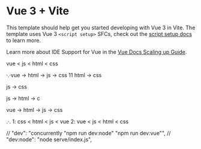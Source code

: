 # Vue 3 + Vite

This template should help get you started developing with Vue 3 in Vite. The template uses Vue 3 `<script setup>` SFCs, check out the [script setup docs](https://v3.vuejs.org/api/sfc-script-setup.html#sfc-script-setup) to learn more.

Learn more about IDE Support for Vue in the [Vue Docs Scaling up Guide](https://vuejs.org/guide/scaling-up/tooling.html#ide-support).

vue < js < html < css

·.·vue -> html -> js -> css
11
html -> css

js -> css

js -> html -> c

vue -> html -> js -> css

.·. 1: css < html < js < vue
    2: vue < js < html < css

//    "dev": "concurrently \"npm run dev:node\" \"npm run dev:vue\"",
//    "dev:node": "node serve/index.js",
